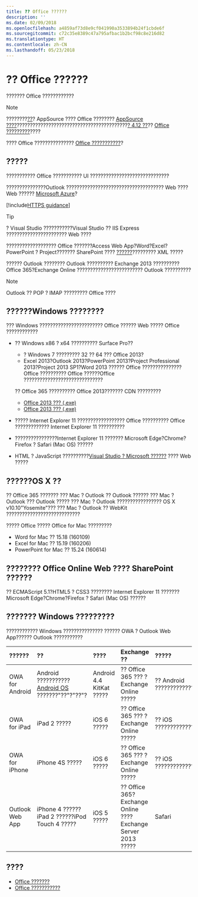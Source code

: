 ```yaml
---
title: ?? Office ??????
description: ''
ms.date: 02/09/2018
ms.openlocfilehash: a4859af73d8e9cf041990a3533894b24f1cbde6f
ms.sourcegitcommit: c72c35e8389c47a795afbac1b2bcf98c8e216d82
ms.translationtype: HT
ms.contentlocale: zh-CN
ms.lasthandoff: 05/23/2018
---
```

# <a name="requirements-for-running-office-add-ins"></a>?? Office ??????

??????? Office ????????????

> [!NOTE]
> ????????[??](../publish/publish.md)? AppSource ???? Office ???????? [AppSource ????](https://docs.microsoft.com/en-us/office/dev/store/validation-policies)??????????????????????????????????????????[? 4.12 ??](https://docs.microsoft.com/en-us/office/dev/store/validation-policies#4-apps-and-add-ins-behave-predictably)?? [Office ?????????](../overview/office-add-in-availability.md)???? 

???? Office ??????????????? [Office ???????????](../overview/office-add-in-availability.md)?

## <a name="server-requirements"></a>?????

??????????? Office ??????????? UI ??????????????????????????????

???????????????Outlook ????????????????????????????????????? Web ???? Web ?????? [Microsoft Azure](../publish/host-an-office-add-in-on-microsoft-azure.md)?

[!include[HTTPS guidance](../includes/https-guidance.md)]

> [!TIP]
> ? Visual Studio ???????????Visual Studio ?? IIS Express ??????????????????????? Web ???? 

??????????????????? Office ???????Access Web App?Word?Excel?PowerPoint ? Project??????? SharePoint ???? [??????](../publish/publish-task-pane-and-content-add-ins-to-an-add-in-catalog.md)????????? XML ?????

?????? Outlook ???????? Outlook ?????????? Exchange 2013 ?????????? Office 365?Exchange Online ????????????????????????? Outlook ??????????

> [!NOTE]
> Outlook ?? POP ? IMAP ????????? Office ????

## <a name="client-requirements-windows-desktop-and-tablet"></a>??????Windows ????????

??? Windows ???????????????????????? Office ?????? Web ????? Office ????????????


- ?? Windows x86 ? x64 ?????????? Surface Pro??
    - ? Windows 7 ????????? 32 ?? 64 ??? Office 2013?
    - Excel 2013?Outlook 2013?PowerPoint 2013?Project Professional 2013?Project 2013 SP1?Word 2013 ?????? Office ??????????????? Office ?????????? Office ??????Office ??????????????????????????????
    
  ?? Office 365 ?????????? Office 2013??????? CDN ?????????       
    - [Office 2013 ??? (.exe)](https://c2rsetup.officeapps.live.com/c2r/download.aspx?productReleaseID=O365BusinessRetail&platform=X86&language=en-us&version=O15GA&source=O15OLSO365) 
    - [Office 2013 ??? (.exe)](https://c2rsetup.officeapps.live.com/c2r/download.aspx?productReleaseID=O365HomePremRetail&platform=X86&language=en-us&version=O15GA&source=O15OLSO365) 

- ????? Internet Explorer 11 ?????????????????? Office ?????????? Office ????????????? Internet Explorer 11 ??????????
- ????????????????Internet Explorer 11 ??????? Microsoft Edge?Chrome?Firefox ? Safari (Mac OS) ??????
- HTML ? JavaScript ??????????[Visual Studio ? Microsoft ??????](https://www.visualstudio.com/features/office-tools-vs) ???? Web ?????

## <a name="client-requirements-os-x-desktop"></a>??????OS X ??

?? Office 365 ??????? ??? Mac ? Outlook ?? Outlook ?????? ??? Mac ? Outlook ??? Outlook ????? ??? Mac ? Outlook ????????????????? OS X v10.10"Yosemite"??? ??? Mac ? Outlook ?? WebKit ????????????????????????????

????? Office ????? Office for Mac ?????????

- Word for Mac ?? 15.18 (160109) 
- Excel for Mac ?? 15.19 (160206) 
- PowerPoint for Mac ?? 15.24 (160614)

## <a name="client-requirements-browser-support-for-office-online-web-clients-and-sharepoint"></a>???????? Office Online Web ???? SharePoint ??????

?? ECMAScript 5.1?HTML5 ? CSS3 ???????? Internet Explorer 11 ??????? Microsoft Edge?Chrome?Firefox ? Safari (Mac OS) ??????


## <a name="client-requirements-non-windows-smartphone-and-tablet"></a>??????? Windows ?????????

???????????? Windows ??????????????? ?????? OWA ? Outlook Web App?????? Outlook ???????????


| ?????? | ?? | ???? | Exchange ?? | ????? |
|:-----|:-----|:-----|:-----|:-----|
|OWA for Android|Android ??????????? [Android OS](https://developer.android.com/guide/practices/screens_support.html) ???????"??"?"??"?|Android 4.4 KitKat ?????|?? Office 365 ??? ? Exchange Online ?????|?? Android ?????????????|
|OWA for iPad|iPad 2 ?????|iOS 6 ?????|?? Office 365 ??? ? Exchange Online ?????|?? iOS ?????????????|
|OWA for iPhone|iPhone 4S ?????|iOS 6 ?????|?? Office 365 ??? ? Exchange Online ?????|?? iOS ?????????????|
|Outlook Web App|iPhone 4 ??????iPad 2 ??????iPod Touch 4 ?????|iOS 5 ?????|?? Office 365?Exchange Online ???? Exchange Server 2013 ?????|Safari|


## <a name="see-also"></a>????

- [Office ???????](../overview/office-add-ins.md)
- [Office ???????????](../overview/office-add-in-availability.md)
